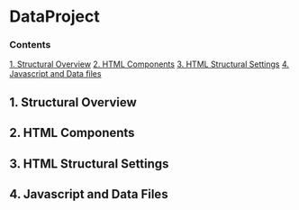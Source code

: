 # DataProject

### Contents
[1. Structural Overview](#1-Structural-Overview)
[2. HTML Components](#2-HTML-Components)
[3. HTML Structural Settings](#3-HTML-Structural-Settings)
[4. Javascript and Data files](#4-Javascript-and-Data-Files)

## 1. Structural Overview


## 2. HTML Components


## 3. HTML Structural Settings


## 4. Javascript and Data Files






